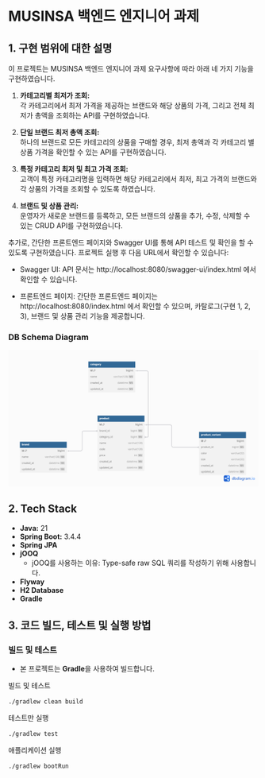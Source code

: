 # MUSINSA 백엔드 엔지니어 과제

## 1. 구현 범위에 대한 설명

이 프로젝트는 MUSINSA 백엔드 엔지니어 과제 요구사항에 따라 아래 네 가지 기능을 구현하였습니다.

1. **카테고리별 최저가 조회:**  
   각 카테고리에서 최저 가격을 제공하는 브랜드와 해당 상품의 가격, 그리고 전체 최저가 총액을 조회하는 API를 구현하였습니다.

2. **단일 브랜드 최저 총액 조회:**  
   하나의 브랜드로 모든 카테고리의 상품을 구매할 경우, 최저 총액과 각 카테고리 별 상품 가격을 확인할 수 있는 API를 구현하였습니다.

3. **특정 카테고리 최저 및 최고 가격 조회:**  
   고객이 특정 카테고리명을 입력하면 해당 카테고리에서 최저, 최고 가격의 브랜드와 각 상품의 가격을 조회할 수 있도록 하였습니다.

4. **브랜드 및 상품 관리:**  
   운영자가 새로운 브랜드를 등록하고, 모든 브랜드의 상품을 추가, 수정, 삭제할 수 있는 CRUD API를 구현하였습니다.

추가로, 간단한 프론트엔드 페이지와 Swagger UI를 통해 API 테스트 및 확인을 할 수 있도록 구현하였습니다. 프로젝트 실행 후 다음 URL에서 확인할 수 있습니다:

- Swagger UI: API 문서는 http://localhost:8080/swagger-ui/index.html 에서 확인할 수 있습니다.

- 프론트엔드 페이지: 간단한 프론트엔드 페이지는 http://localhost:8080/index.html 에서 확인할 수 있으며, 카탈로그(구현 1, 2, 3), 브랜드 및 상품 관리 기능을 제공합니다.

### DB Schema Diagram
![DB schema](docs/db_schema.png)


## 2. Tech Stack

- **Java:** 21
- **Spring Boot:** 3.4.4
- **Spring JPA**
- **jOOQ**
    - jOOQ를 사용하는 이유: Type-safe raw SQL 쿼리를 작성하기 위해 사용합니다.
- **Flyway**
- **H2 Database**
- **Gradle**

## 3. 코드 빌드, 테스트 및 실행 방법

### 빌드 및 테스트
- 본 프로젝트는 **Gradle**을 사용하여 빌드합니다.

빌드 및 테스트

```bash
./gradlew clean build
```

테스트만 실행

```bash
./gradlew test
```

애플리케이션 실행

```bash
./gradlew bootRun
```